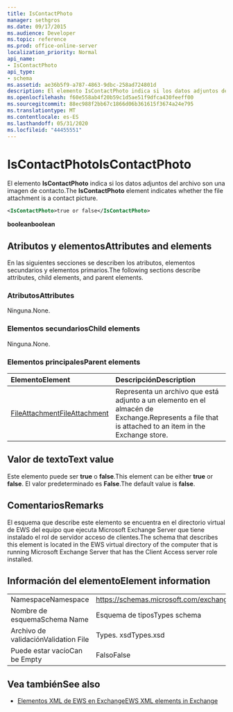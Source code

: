 ```yaml
---
title: IsContactPhoto
manager: sethgros
ms.date: 09/17/2015
ms.audience: Developer
ms.topic: reference
ms.prod: office-online-server
localization_priority: Normal
api_name:
- IsContactPhoto
api_type:
- schema
ms.assetid: ae36b5f9-a787-4863-9dbc-258ad724801d
description: El elemento IsContactPhoto indica si los datos adjuntos del archivo son una imagen de contacto.
ms.openlocfilehash: f60e558ab4f20b59c1d5ae51f9dfca430feeff00
ms.sourcegitcommit: 88ec988f2bb67c1866d06b361615f3674a24e795
ms.translationtype: MT
ms.contentlocale: es-ES
ms.lasthandoff: 05/31/2020
ms.locfileid: "44455551"
---
```

# <a name="iscontactphoto"></a><span data-ttu-id="509d4-103">IsContactPhoto</span><span class="sxs-lookup"><span data-stu-id="509d4-103">IsContactPhoto</span></span>

<span data-ttu-id="509d4-104">El elemento **IsContactPhoto** indica si los datos adjuntos del archivo son una imagen de contacto.</span><span class="sxs-lookup"><span data-stu-id="509d4-104">The **IsContactPhoto** element indicates whether the file attachment is a contact picture.</span></span> 
  
```xml
<IsContactPhoto>true or false</IsContactPhoto>
```

 <span data-ttu-id="509d4-105">**boolean**</span><span class="sxs-lookup"><span data-stu-id="509d4-105">**boolean**</span></span>
## <a name="attributes-and-elements"></a><span data-ttu-id="509d4-106">Atributos y elementos</span><span class="sxs-lookup"><span data-stu-id="509d4-106">Attributes and elements</span></span>

<span data-ttu-id="509d4-107">En las siguientes secciones se describen los atributos, elementos secundarios y elementos primarios.</span><span class="sxs-lookup"><span data-stu-id="509d4-107">The following sections describe attributes, child elements, and parent elements.</span></span>
  
### <a name="attributes"></a><span data-ttu-id="509d4-108">Atributos</span><span class="sxs-lookup"><span data-stu-id="509d4-108">Attributes</span></span>

<span data-ttu-id="509d4-109">Ninguna.</span><span class="sxs-lookup"><span data-stu-id="509d4-109">None.</span></span>
  
### <a name="child-elements"></a><span data-ttu-id="509d4-110">Elementos secundarios</span><span class="sxs-lookup"><span data-stu-id="509d4-110">Child elements</span></span>

<span data-ttu-id="509d4-111">Ninguna.</span><span class="sxs-lookup"><span data-stu-id="509d4-111">None.</span></span>
  
### <a name="parent-elements"></a><span data-ttu-id="509d4-112">Elementos principales</span><span class="sxs-lookup"><span data-stu-id="509d4-112">Parent elements</span></span>

|<span data-ttu-id="509d4-113">**Elemento**</span><span class="sxs-lookup"><span data-stu-id="509d4-113">**Element**</span></span>|<span data-ttu-id="509d4-114">**Descripción**</span><span class="sxs-lookup"><span data-stu-id="509d4-114">**Description**</span></span>|
|:-----|:-----|
|[<span data-ttu-id="509d4-115">FileAttachment</span><span class="sxs-lookup"><span data-stu-id="509d4-115">FileAttachment</span></span>](fileattachment.md) <br/> |<span data-ttu-id="509d4-116">Representa un archivo que está adjunto a un elemento en el almacén de Exchange.</span><span class="sxs-lookup"><span data-stu-id="509d4-116">Represents a file that is attached to an item in the Exchange store.</span></span>  <br/> |
   
## <a name="text-value"></a><span data-ttu-id="509d4-117">Valor de texto</span><span class="sxs-lookup"><span data-stu-id="509d4-117">Text value</span></span>

<span data-ttu-id="509d4-118">Este elemento puede ser **true** o **false**.</span><span class="sxs-lookup"><span data-stu-id="509d4-118">This element can be either **true** or **false**.</span></span> <span data-ttu-id="509d4-119">El valor predeterminado es **False**.</span><span class="sxs-lookup"><span data-stu-id="509d4-119">The default value is **false**.</span></span>
  
## <a name="remarks"></a><span data-ttu-id="509d4-120">Comentarios</span><span class="sxs-lookup"><span data-stu-id="509d4-120">Remarks</span></span>

<span data-ttu-id="509d4-121">El esquema que describe este elemento se encuentra en el directorio virtual de EWS del equipo que ejecuta Microsoft Exchange Server que tiene instalado el rol de servidor acceso de clientes.</span><span class="sxs-lookup"><span data-stu-id="509d4-121">The schema that describes this element is located in the EWS virtual directory of the computer that is running Microsoft Exchange Server that has the Client Access server role installed.</span></span>
  
## <a name="element-information"></a><span data-ttu-id="509d4-122">Información del elemento</span><span class="sxs-lookup"><span data-stu-id="509d4-122">Element information</span></span>

|||
|:-----|:-----|
|<span data-ttu-id="509d4-123">Namespace</span><span class="sxs-lookup"><span data-stu-id="509d4-123">Namespace</span></span>  <br/> |https://schemas.microsoft.com/exchange/services/2006/types  <br/> |
|<span data-ttu-id="509d4-124">Nombre de esquema</span><span class="sxs-lookup"><span data-stu-id="509d4-124">Schema Name</span></span>  <br/> |<span data-ttu-id="509d4-125">Esquema de tipos</span><span class="sxs-lookup"><span data-stu-id="509d4-125">Types schema</span></span>  <br/> |
|<span data-ttu-id="509d4-126">Archivo de validación</span><span class="sxs-lookup"><span data-stu-id="509d4-126">Validation File</span></span>  <br/> |<span data-ttu-id="509d4-127">Types. xsd</span><span class="sxs-lookup"><span data-stu-id="509d4-127">Types.xsd</span></span>  <br/> |
|<span data-ttu-id="509d4-128">Puede estar vacío</span><span class="sxs-lookup"><span data-stu-id="509d4-128">Can be Empty</span></span>  <br/> |<span data-ttu-id="509d4-129">Falso</span><span class="sxs-lookup"><span data-stu-id="509d4-129">False</span></span>  <br/> |
   
## <a name="see-also"></a><span data-ttu-id="509d4-130">Vea también</span><span class="sxs-lookup"><span data-stu-id="509d4-130">See also</span></span>



- [<span data-ttu-id="509d4-131">Elementos XML de EWS en Exchange</span><span class="sxs-lookup"><span data-stu-id="509d4-131">EWS XML elements in Exchange</span></span>](ews-xml-elements-in-exchange.md)

